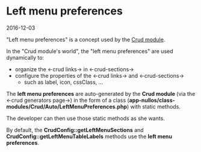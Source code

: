 Left menu preferences
===============
2016-12-03



"Left menu preferences" is a concept used by the [Crud module](https://github.com/lingtalfi/nullos-admin/tree/master/doc/official/modules/crud-module.md).



In the "Crud module's world", the "left menu preferences" are used dynamically to:
 
 
- organize the <-crud links-> in <-crud-sections->
- configure the properties of the <-crud links-> and <-crud-sections-> 
    - such as label, icon, cssClass, ... 



The **left menu preferences** are auto-generated by the **Crud module** (via the <-crud generators page->)
in the form of a class (**app-nullos/class-modules/Crud/Auto/LeftMenuPreferences.php**) with static methods.

The developer can then use those static methods as she wants.


By default, the **CrudConfig::getLeftMenuSections** and **CrudConfig::getLeftMenuTableLabels** methods 
use the **left menu preferences**.

